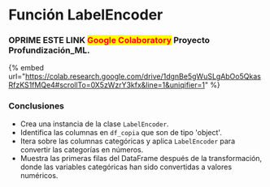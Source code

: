 # Función LabelEncoder

### OPRIME ESTE LINK <mark style="color:red;">Google Colaboratory</mark> Proyecto Profundización\_ML.

{% embed url="https://colab.research.google.com/drive/1dgnBe5gWuSLgAbOo5QkasRfzKS1fMQe4#scrollTo=0X5zWzrY3kfx&line=1&uniqifier=1" %}

### Conclusiones

* Crea una instancia de la clase `LabelEncoder`.
* Identifica las columnas en `df_copia` que son de tipo 'object'.
* Itera sobre las columnas categóricas y aplica `LabelEncoder` para convertir las categorías en números.
* Muestra las primeras filas del DataFrame después de la transformación, donde las variables categóricas han sido convertidas a valores numéricos.
